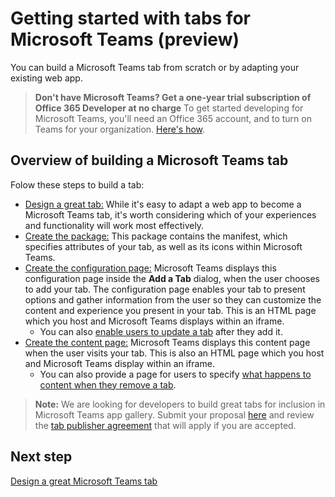# Getting started with tabs for Microsoft Teams (preview)

You can build a Microsoft Teams tab from scratch or by adapting your existing web app.

>**Don't have Microsoft Teams? Get a one-year trial subscription of Office 365 Developer at no charge** To get started developing for Microsoft Teams, you'll need an Office 365 account, and to turn on Teams for your organization. [Here's how](setup.md).

## Overview of building a Microsoft Teams tab

Folow these steps to build a tab:

*  [Design a great tab:](design.md) While it's easy to adapt a web app to become a Microsoft Teams tab, it's worth considering which of your experiences and functionality will work most effectively. 
*  [Create the package:](createpackage.md) This package contains the manifest, which specifies attributes of your tab, as well as its icons within Microsoft Teams.
*  [Create the configuration page:](createconfigpage.md) Microsoft Teams displays this configuration page inside the **Add a Tab** dialog, when the user chooses to add your tab. The configuration page enables your tab to present options and gather information from the user so they can customize the content and experience you present in your tab. This is an HTML page which you host and Microsoft Teams displays within an iframe.
	*  You can also [enable users to update a tab](updateremove.md#updating-an-existing-tab-instance) after they add it. 
*  [Create the content page:](createcontentpage.md) Microsoft Teams displays this content page when the user visits your tab. This is also an HTML page which you host and Microsoft Teams display within an iframe.
	* You can also provide a page for users to specify [what happens to content when they remove a tab](updateremove.md#removing-a-tab).

>**Note:** We are looking for developers to build great tabs for inclusion in Microsoft Teams app gallery.  Submit your proposal [here](https://aka.ms/microsoftteamsdeveloperpreviewinterestform) and review the [tab publisher agreement](https://aka.ms/microsoftteamstabsdeveloperagreement) that will apply if you are accepted.

## Next step

[Design a great Microsoft Teams tab](design.md)